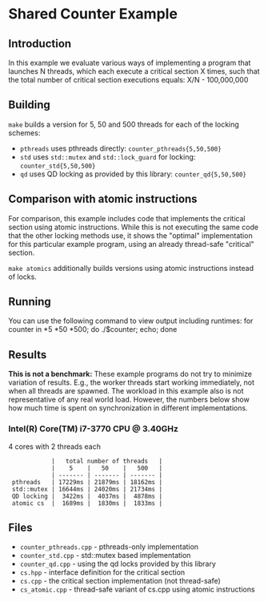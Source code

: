 Shared Counter Example
======================
Introduction
------------
In this example we evaluate various ways of implementing a program that
launches N threads, which each execute a critical section X times,
such that the total number of critical section executions equals:
X/N - 100,000,000

Building
--------
`make`
builds a version for 5, 50 and 500 threads for each of the locking schemes:
 * `pthreads` uses pthreads directly: `counter_pthreads{5,50,500}`
 * `std` uses `std::mutex` and `std::lock_guard` for locking: `counter_std{5,50,500}`
 * `qd` uses QD locking as provided by this library: `counter_qd{5,50,500}`

Comparison with atomic instructions
-----------------------------------
For comparison, this example includes code that implements the critical section
using atomic instructions. While this is not executing the same code that the
other locking methods use, it shows the "optimal" implementation for this
particular example program, using an already thread-safe "critical" section.

`make atomics`
additionally builds versions using atomic instructions instead of locks.

Running
-------
You can use the following command to view output including runtimes:
    for counter in *5 *50 *500; do ./$counter; echo; done


Results
-------
**This is not a benchmark:**
These example programs do not try to minimize variation of results. E.g., the
worker threads start working immediately, not when all threads are spawned.
The workload in this example also is not representative of any real world load.
However, the numbers below show how much time is spent on synchronization in
different implementations.

### Intel(R) Core(TM) i7-3770 CPU @ 3.40GHz ###
4 cores with 2 threads each
```
            |   total number of threads   |
            |    5    |   50    |   500   |
            | ------- | ------- | ------- |
 pthreads   | 17229ms | 21879ms | 18162ms |
 std::mutex | 16644ms | 24020ms | 21734ms |
 QD locking |  3422ms |  4037ms |  4878ms |
 atomic cs  |  1689ms |  1830ms |  1833ms | 
```

Files
-----
* `counter_pthreads.cpp` - pthreads-only implementation
* `counter_std.cpp` - std::mutex based implementation
* `counter_qd.cpp` - using the qd locks provided by this library
* `cs.hpp` - interface definition for the critical section
* `cs.cpp` - the critical section implementation (not thread-safe)
* `cs_atomic.cpp` - thread-safe variant of cs.cpp using atomic instructions
